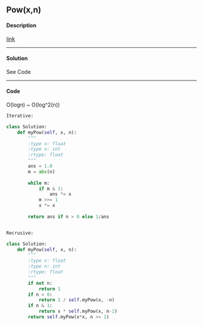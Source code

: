 ## Pow(x,n)

#### Description

[link](https://leetcode.com/problems/powx-n)

---

#### Solution

See Code

---

#### Code

O(logn) ~ O(log^2(n))

```python
Iterative:

class Solution:
    def myPow(self, x, n):
        """
        :type x: float
        :type n: int
        :rtype: float
        """
        ans = 1.0
        m = abs(n)
        
        while m:
            if m & 1:
                ans *= x
            m >>= 1
            x *= x
            
        return ans if n > 0 else 1/ans


Recrusive:

class Solution:
    def myPow(self, x, n):
        """
        :type x: float
        :type n: int
        :rtype: float
        """
        if not n:
            return 1
        if n < 0:
            return 1 / self.myPow(x, -n)
        if n & 1:
            return x * self.myPow(x, n-1)
        return self.myPow(x*x, n >> 1)
```
